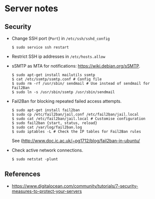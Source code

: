 # Server notes

## Security

- Change SSH port (`Port`) in `/etc/ssh/sshd_config`

  ```
  $ sudo service ssh restart
  ```

- Restrict SSH ip addresses in `/etc/hosts.allow`

- sSMTP as MTA for notifications: https://wiki.debian.org/sSMTP.

  ```
  $ sudo apt-get install mailutils ssmtp
  $ cat /etc/ssmtp/ssmtp.conf # Config file
  $ sudo rm -rf /usr/sbin/ sendmail # Use instead of sendmail for Fail2Ban
  $ sudo ln -s /usr/sbin/ssmtp /usr/sbin/sendmail
  ```

- Fail2Ban for blocking repeated failed access attempts.

  ```
  $ sudo apt-get install fail2ban
  $ sudo cp /etc/fail2ban/jail.conf /etc/fail2ban/jail.local
  $ sudo cat /etc/fail2ban/jail.local # Customise configuration
  $ sudo fail2ban {start, status, reload}
  $ sudo cat /var/log/fail2ban.log
  $ sudo iptables -L # Check the IP tables for Fail2Ban rules
  ```

  See (http://www.doc.ic.ac.uk/~pg1712/blog/fail2ban-in-ubuntu/

- Check active network connections.
  ```
  $ sudo netstat -plunt
  ```

## References

- https://www.digitalocean.com/community/tutorials/7-security-measures-to-protect-your-servers
